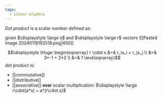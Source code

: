 ```yaml
---
tags:
  - Linear-algebra
---
```

*Dot product* is a scalar number defined as:

given $\displaystyle \large s$ and $\displaystyle \large r$ vectors
![[Pasted image 20240118192518.png|450]]

$$\displaystyle \Huge \begin{eqnarray} 
r \cdot s &=& r_is_i + r_js_j \\
&=& 3*-1 + 2*2 \\
&=& 1
\end{eqnarray}$$
*dot product* is:
- [[commutative]]
- [[distributive]] 
- [[associative]] **over** scalar multiplication: $\displaystyle \large r\cdot(a*s) = a*(r\cdot s)$
